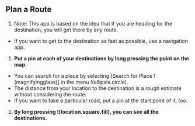## Plan a Route
1. Note: This app is based on the idea that if you are heading for the destination, you will get there by any route.
  * If you want to get to the destination as fast as possible, use a navigation app.
1. **Put a pin at each of your destinations by long pressing the point on the map.**
  * You can search for a place by selecting [Search for Place !(magnifyingglass)] in the menu !(ellipsis.circle).
  * The distance from your location to the destination is a rough estimate without considering the route.
  * If you want to take a particular road, put a pin at the start point of it, too.
1. **By long pressing !(location.square.fill), you can see all the destinations.**
